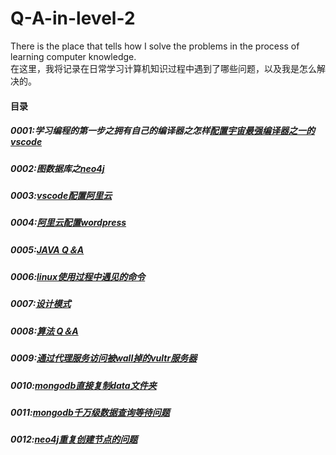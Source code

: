 # Q-A-in-level-2
There is the place that tells how I solve the problems  in the process of learning computer knowledge.  
在这里，我将记录在日常学习计算机知识过程中遇到了哪些问题，以及我是怎么解决的。  

#### 目录
##### 0001:学习编程的第一步之拥有自己的编译器之怎样[配置宇宙最强编译器之一的vscode](https://github.com/linyang23/Q-A-in-level-2/blob/master/doc/0001_vscode%E9%85%8D%E7%BD%AE.md)
##### 0002:图数据库之[neo4j](https://github.com/linyang23/Q-A-in-level-2/blob/master/doc/0002_%E5%9B%BE%E6%95%B0%E6%8D%AE%E5%BA%93%E4%B9%8Bneo4j.md)
##### 0003:[vscode配置阿里云](https://github.com/linyang23/Q-A-in-level-2/blob/master/doc/0003_vscode%E9%85%8D%E7%BD%AE%E9%98%BF%E9%87%8C%E4%BA%91.md)
##### 0004:[阿里云配置wordpress](https://github.com/linyang23/Q-A-in-level-2/blob/master/doc/0004_%E9%98%BF%E9%87%8C%E4%BA%91%E5%88%9B%E5%BB%BAwordpress%E5%8D%9A%E5%AE%A2.md)
##### 0005:[JAVA Q＆A](https://github.com/linyang23/Q-A-in-level-2/blob/master/doc/0005_java_Q%26A.md)
##### 0006:[linux使用过程中遇见的命令](https://github.com/linyang23/Q-A-in-level-2/blob/master/doc/0006_linux%E4%BD%BF%E7%94%A8%E8%BF%87%E7%A8%8B%E4%B8%AD%E9%81%87%E8%A7%81%E7%9A%84%E5%91%BD%E4%BB%A4.md)
##### 0007:[设计模式](https://github.com/linyang23/Q-A-in-level-2/blob/master/doc/0007_%E8%AE%BE%E8%AE%A1%E6%A8%A1%E5%BC%8F.md)
##### 0008:[算法 Q＆A](https://github.com/linyang23/Q-A-in-level-2/blob/master/doc/0008_%E7%AE%97%E6%B3%95_Q%EF%BC%86A.md)
##### 0009:[通过代理服务访问被wall掉的vultr服务器](https://github.com/linyang23/Q-A-in-level-2/blob/master/doc/0009_%E9%80%9A%E8%BF%87%E4%BB%A3%E7%90%86%E6%9C%8D%E5%8A%A1%E8%AE%BF%E9%97%AE%E8%A2%ABwall%E6%8E%89%E7%9A%84vultr%E6%9C%8D%E5%8A%A1%E5%99%A8.md)
##### 0010:[mongodb直接复制data文件夹](https://github.com/linyang23/Q-A-in-level-2/blob/master/doc/0010_mongodb%E7%9B%B4%E6%8E%A5%E5%A4%8D%E5%88%B6data%E6%96%87%E4%BB%B6%E5%A4%B9.md)
##### 0011:[mongodb千万级数据查询等待问题](https://github.com/linyang23/Q-A-in-level-2/blob/master/doc/0011_mongodb%E5%8D%83%E4%B8%87%E7%BA%A7%E6%95%B0%E6%8D%AE%E6%9F%A5%E8%AF%A2%E7%AD%89%E5%BE%85%E9%97%AE%E9%A2%98.md)
##### 0012:[neo4j重复创建节点的问题](https://github.com/linyang23/Q-A-in-level-2/blob/master/doc/0012_neo4j%E9%87%8D%E5%A4%8D%E5%88%9B%E5%BB%BA%E8%8A%82%E7%82%B9%E7%9A%84%E9%97%AE%E9%A2%98.md)
